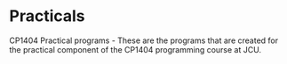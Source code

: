 # Practicals
CP1404 Practical programs - 
These are the programs that are created for the practical component of the CP1404 programming course at JCU.
